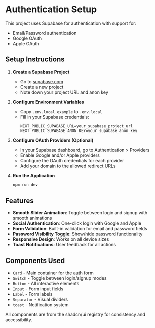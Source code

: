 # Authentication Setup

This project uses Supabase for authentication with support for:
- Email/Password authentication
- Google OAuth
- Apple OAuth

## Setup Instructions

1. **Create a Supabase Project**
   - Go to [supabase.com](https://supabase.com)
   - Create a new project
   - Note down your project URL and anon key

2. **Configure Environment Variables**
   - Copy `.env.local.example` to `.env.local`
   - Fill in your Supabase credentials:
     ```
     NEXT_PUBLIC_SUPABASE_URL=your_supabase_project_url
     NEXT_PUBLIC_SUPABASE_ANON_KEY=your_supabase_anon_key
     ```

3. **Configure OAuth Providers (Optional)**
   - In your Supabase dashboard, go to Authentication > Providers
   - Enable Google and/or Apple providers
   - Configure the OAuth credentials for each provider
   - Add your domain to the allowed redirect URLs

4. **Run the Application**
   ```bash
   npm run dev
   ```

## Features

- **Smooth Slider Animation**: Toggle between login and signup with smooth animations
- **Social Authentication**: One-click login with Google and Apple
- **Form Validation**: Built-in validation for email and password fields
- **Password Visibility Toggle**: Show/hide password functionality
- **Responsive Design**: Works on all device sizes
- **Toast Notifications**: User feedback for all actions

## Components Used

- `Card` - Main container for the auth form
- `Switch` - Toggle between login/signup modes
- `Button` - All interactive elements
- `Input` - Form input fields
- `Label` - Form labels
- `Separator` - Visual dividers
- `toast` - Notification system

All components are from the shadcn/ui registry for consistency and accessibility.
